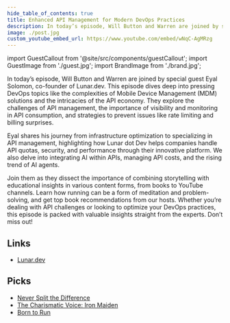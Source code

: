 ```yaml
---
hide_table_of_contents: true
title: Enhanced API Management for Modern DevOps Practices
description: In today’s episode, Will Button and Warren are joined by special guest Eyal Solomon, co-founder of Lunar.dev. This episode dives deep into pressing DevOps topics like the complexities of Mobile Device Management (MDM) solutions and the intricacies of the API economy. They explore the challenges of API management, the importance of visibility and monitoring in API consumption, and strategies to prevent issues like rate limiting and billing surprises.
image: ./post.jpg
custom_youtube_embed_url: https://www.youtube.com/embed/wNqC-AgMRzg
---
```


import GuestCallout from '@site/src/components/guestCallout';
import GuestImage from './guest.jpg';
import BrandImage from './brand.jpg';

<GuestCallout name="Eyal Solomon" link="https://www.linkedin.com/in/eyal-sol" image={GuestImage} brandImg={BrandImage} />

In today’s episode, Will Button and Warren are joined by special guest Eyal Solomon, co-founder of Lunar.dev. This episode dives deep into pressing DevOps topics like the complexities of Mobile Device Management (MDM) solutions and the intricacies of the API economy. They explore the challenges of API management, the importance of visibility and monitoring in API consumption, and strategies to prevent issues like rate limiting and billing surprises.

<!-- truncate --->

Eyal shares his journey from infrastructure optimization to specializing in API management, highlighting how Lunar dot Dev helps companies handle API quotas, security, and performance through their innovative platform. We also delve into integrating AI within APIs, managing API costs, and the rising trend of AI agents.
              
Join them as they dissect the importance of combining storytelling with educational insights in various content forms, from books to YouTube channels. Learn how running can be a form of meditation and problem-solving, and get top book recommendations from our hosts. Whether you’re dealing with API challenges or looking to optimize your DevOps practices, this episode is packed with valuable insights straight from the experts. Don’t miss out!


## Links
* [Lunar.dev](https://lunar.dev)

## Picks

* [Never Split the Difference](https://www.amazon.com/Never-Split-Difference-Negotiating-Depended/dp/0062407805)
* [The Charismatic Voice: Iron Maiden](https://www.youtube.com/embed/VkHcl-H0EYc)
* [Born to Run](https://www.chrismcdougall.com/born-to-run/)
